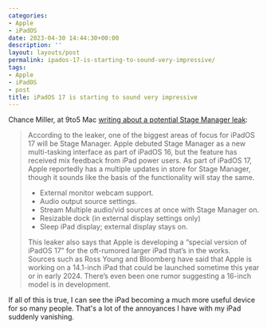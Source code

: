 ```yaml
---
categories:
- Apple
- iPadOS
date: 2023-04-30 14:44:30+00:00
description: ''
layout: layouts/post
permalink: ipados-17-is-starting-to-sound-very-impressive/
tags:
- Apple
- iPadOS
- post
title: iPadOS 17 is starting to sound very impressive
---
```


Chance Miller, at 9to5 Mac [writing about a potential Stage Manager leak](https://9to5mac.com/2023/04/30/ipados-17-rumors-new-features/?utm_source=dlvr.it&utm_medium=mastodon):

> According to the leaker, one of the biggest areas of focus for iPadOS 17 will be Stage Manager. Apple debuted Stage Manager as a new multi-tasking interface as part of iPadOS 16, but the feature has received mix feedback from iPad power users. As part of iPadOS 17, Apple reportedly has a multiple updates in store for Stage Manager, though it sounds like the basis of the functionality will stay the same.
> 
> - External monitor webcam support.
> - Audio output source settings.
> - Stream Multiple audio/vid sources at once with Stage Manager on.
> - Resizable dock (in external display settings only)
> - Sleep iPad display; external display stays on.
> 
>
> This leaker also says that Apple is developing a “special version of iPadOS 17” for the oft-rumored larger iPad that’s in the works. Sources such as Ross Young and Bloomberg have said that Apple is working on a 14.1-inch iPad that could be launched sometime this year or in early 2024. There’s even been one rumor suggesting a 16-inch model is in development.

If all of this is true, I can see the iPad becoming a much more useful device for so many people. That's a lot of the annoyances I have with my iPad suddenly vanishing.